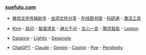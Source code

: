 ### **[xuefulu.com](http://xuefulu.com/)**

+ [微信文件传输助手](https://filehelper.weixin.qq.com/) - [虫洞文件分享](https://wormhole.app) - [在线图书馆](https://zh.z-library.se/) - [科研通](https://www.ablesci.com/) - [激活工具](https://pan.baidu.com/share/init?surl=4U3zIG4tG6ZdMBrHaPaLzw&pwd=c65c#list/path=%2FHEU%20KMS%20Activator)

+ [Kimi](https://kimi.moonshot.cn/) - [跃问](https://stepchat.cn/chats/) - [智谱清言](https://chatglm.cn/main/alltoolsdetail) - [通义千问](https://tongyi.aliyun.com/qianwen/) - [文心一言](https://yiyan.baidu.com/) - [腾讯智影](https://zenvideo.qq.com/) - [Lepton](https://search.lepton.run/)

+ [Datalore](https://datalore.jetbrains.com/) - [Lightly](https://lightly.teamcode.com/login) - [Deepnote](https://deepnote.com/sign-in)

+ [ChatGPT](https://chat.openai.com/) - [Claude](https://claude.ai/) - [Gemini](https://gemini.google.com/app) - [Copilot](https://copilot.microsoft.com/) - [Poe](https://poe.com/) - [Perplexity](https://www.perplexity.ai/)


